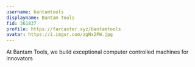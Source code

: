 ```yaml
---
username: bantamtools
displayname: Bantam Tools
fid: 361837
profile: https://farcaster.xyz/bantamtools
avatar: https://i.imgur.com/zgNx2PW.jpg
---
```


At Bantam Tools, we build exceptional computer controlled machines for innovators
